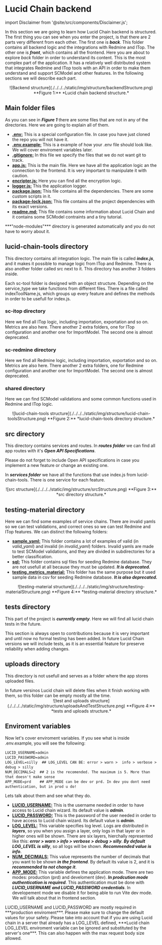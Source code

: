 # Lucid Chain backend

import Disclaimer from '@site/src/components/Disclaimer.js';

In this section we are going to learn how Lucid Chain backend is structured. The first thing you can see when you enter the project, is that there are 2 parts very different from each other. The first one is ***back***. This folder contains all backend logic and the integrations with Redmine and ITop. The other one is ***front***, which contains all the frontend. Here you are about to explore *back* folder in order to understand its content. This is the most complex part of the application. It has a relatively well distributed system that integrates Redmine and ITop tools with an API in order to make them understand and support SCModel and other features. In the following sections we will describe each part.

<div align="center">
![Backend structure](./../../../static/img/structure/backendStructure.png)  
**Figure 1:** *Lucid chain backend structure.*
</div>

## Main folder files

As you can see in ***Figure 1*** there are some files that are not in any of the directories. Here we are going to explain all of them.

+ <u>**.env:**</u> This is a special configuration file. In case you have just cloned the repo you will not have it.
+ <u>**.env.example:**</u> This is a example of how your .env file should look like. We will cover enviroment variables later.
+ <u>**.gitignore:**</u> In this file we specify the files that we do not want git to track.
+ <u>**app.js:**</u> This is the main file. Here we have all the application logic an the connection to the frontend. It is very important to manipulate it with caution.
+ <u>**encripter.js:**</u> Here you can find all the encryption logic.
+ <u>**logger.js:**</u> This the application logger.
+ <u>**package.json:**</u> This file contains all the dependencies. There are some custom scripts in it.
+ <u>**package-lock.json:**</u> This file contains all the project dependencies with its exact versions.
+ <u>**readme.md:**</u> This file contains some information about Lucid Chain and it contains some SCModel contraints and a tiny tutorial.

<Disclaimer>
***"node-modules"*** directory is generated automatically and you do not have to worry about it.
</Disclaimer>

## lucid-chain-tools directory

This directory contains all integration logic. The main file is called ***index.js***, and it makes it possible to manage logic from ITop and Redmine. There is also another folder called src next to it. This directory has another 3 folders inside.

Each sc-tool folder is designed with an object structure. Depending on the service_type we take functions from different files. There is a file called indexToolName.js, which groups up every feature and defines the methods in order to be usefull for index.js.

### sc-itop directory

Here we find all ITop logic, including importation, exportation and so on. Metrics are also here. There another 2 extra folders, one for ITop configuration and another one for ImportModel. The second one is almost deprecated.

### sc-redmine directory

Here we find all Redmine logic, including importation, exportation and so on. Metrics are also here. There another 2 extra folders, one for Redmine configuration and another one for ImportModel. The second one is almost deprecated.

### shared directory

Here we can find SCModel validations and some common functions used in Redmine and ITop logic.

<div align="center">
![lucid-chain-tools structure](./../../../static/img/structure/lucid-chain-toolsStructure.png)  
**Figure 2:** *lucid-chain-tools directory structure.*
</div>

## src directory

This directory contains services and routes. In ***routes folder*** we can find all app routes with it's ***Open API Specifications***.

<Disclaimer>
Please do not forget to include Open API specifications in case you implement a new feature or change an existing one.
</Disclaimer>

In ***services folder*** we have all the functions that use index.js from lucid-chain-tools. There is one service for each feature.

<div align="center">
![src structure](./../../../static/img/structure/srcStructure.png)  
**Figure 3:** *src directory structure.*
</div>

## testing-material directory

Here we can find some examples of service chains. There are invalid yamls so we can test validations, and correct ones so we can test Redmine and ITop features. We can distinct the following folders:

+ <u>**sample_yaml:**</u> This folder contains a lot of examples of valid (in *valid_yaml*) and invalid (in *invalid_yaml*) folders. Invalid yamls are made to test SCModel validations, and they are divided in subdirectories for a better classification.
+ <u>**sql:**</u> This folder contains sql files for seeding Redmine database. They are not usefull at all because they must be updated. ***It is deprecated.***
+ <u>**testing_metrics_material:**</u> This folder has the same purpose but it used sample data in csv for seeding Redmine database. ***It is also deprecated.***

<div align="center">
![testing-material structure](./../../../static/img/structure/testing-materialStructure.png)  
**Figure 4:** *testing-material directory structure.*
</div>

## tests directory

This part of the project is ***currently empty***. Here we will find all lucid chain tests in the future.

<Disclaimer>
This section is always open to contributions because it is very important and until now no formal testing has been added. In future Lucid Chain versions we will include tests, as it is an essential feature for preserve reliability when adding changes.
</Disclaimer>

## uploads directory

This directory is not usefull and serves as a folder where the app stores uploaded files.

<Disclaimer>
In future versinos Lucid chain will delete files when it finish working with them, so this folder can be empty mostly all the time.
</Disclaimer>

<div align="center">
![test and uploads structure](./../../../static/img/structure/uploadsAndTestStructure.png)  
**Figure 4:** *tests and uploads structure.*
</div>

## Enviroment variables

Now let's cover enviroment variables. If you see what is inside .env.example, you will see the following:

```.env
LUCID_USERNAME=admin
LUCID_PASSWORD=admin
LOG_LEVEL=silly  ## LOG_LEVEL CAN BE: error > warn >  info > verbose > debug > silly
NUM_DECIMALS=2  ## 2 is the recomended. The maximum is 5. More than that doesn't make sense
APP_MODE=prd    ## APP_MODE can be dev or prd. In dev you dont need authentication, but in prod u do!
```

Lets talk about them and see what they do.

+ <u>**LUCID_USERNAME:**</u> This is the username needed in order to have access to Lucid chain wizard. Its default value is ***admin***.
+ <u>**LUCID_PASSWORD:**</u> This is the password of the user needed in order to have access to Lucid chain wizard. Its default value is ***admin***.
+ <u>**LOG_LEVEL:**</u> This variable specifies log level. Logs are distributed in ***layers***, so you when you assign a layer, only logs in that layer or in higher ones will be shown. There are six layers, hierchally represented like this: ***error > warn >  info > verbose > debug > silly***. ***By default LOG_LEVEL is silly***, so all logs will be shown. ***Recommended value is info***.
+ <u>**NUM_DECIMALS:**</u> This value represents the number of decimals that you want to be shown ***in the frontend***. By default its value is 2, and it is ***recommended to not change it***.
+ <u>**APP_MODE:**</u> This variable defines the application mode. There are two modes: production (prd) and develoment (dev). ***In prodcution mode authentication is required***. This authentication must be done with ***LUCID_USERNAME and LUCID_PASSWORD credentials***. In developement mode we disable it for being able to run Vite dev mode. We will talk about that in frontend section.

<Disclaimer>
LUCID_USERNAME and LUCID_PASSWORD are mostly required in ***production enviroment***. Please make sure to change the default values for your safety.
</Disclaimer>

<Disclaimer>
Please take into account that if you are using Lucid chain in a server that already has a LOG_LEVEL defined, ***Lucid chain LOG_LEVEL enviroment variable can be ignored and substituted by the server's one***. This can also happen with the max request body size allowed.
</Disclaimer>
